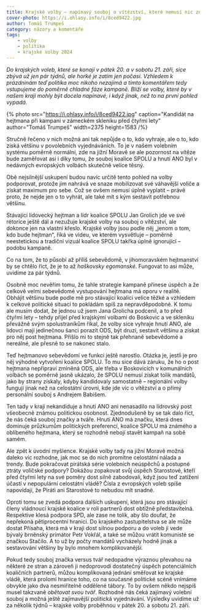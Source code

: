 ```yaml
---
title: Krajské volby – napínavý souboj o vítězství, které nemusí nic znamenat
cover-photo: https://i.ohlasy.info/i/8ced9422.jpg
author: Tomáš Trumpeš
category: názory a komentáře
tags:
	- volby
	- politika
	- krajské volby 2024
---
```


*Do krajských voleb, které se konají v pátek 20\. a v sobotu 21\. září, sice zbývá už jen pár týdnů, ale horké je zatím jen počasí. Vzhledem k prázdninám teď politika moc nikoho nezajímá a tímto komentářem tedy vstupujeme do poměrně chladné fáze kampaně. Blíží se volby, které by v našem kraji mohly být docela napínavé, i když jinak, než to na první pohled vypadá.*

{% photo src="https://i.ohlasy.info/i/8ced9422.jpg" caption="Kandidát na hejtmana při kampani v zámeckém skleníku před čtyřmi lety" author="Tomáš Trumpeš" width=2375 height=1583 /%}

Stručně řečeno v nich možná ani tak nepůjde o to, kdo vyhraje, ale o to, kdo získá většinu v povolebních vyjednáváních. To je v našem volebním systému poměrně normální, zde na jižní Moravě se ale pozornost na vítěze bude zaměřovat asi i díky tomu, že souboj koalice SPOLU a hnutí ANO byl v nedávných evropských volbách skutečně velice těsný.

Obě nejsilnější uskupení budou navíc určitě tento pohled na volby podporovat, protože jim nahrává ve snaze mobilizovat své váhavější voliče a získat maximum pro sebe. Což se ovšem nemusí úplně vyplatit – právě proto, že nejde jen o to vyhrát, ale také mít s kým sestavit potřebnou většinu.

Stávající lidovecký hejtman a lídr koalice SPOLU Jan Grolich jde ve své rétorice ještě dál a nezužuje krajské volby na souboj o vítězství, ale dokonce jen na vlastní křeslo. Krajské volby jsou podle něj „jenom o tom, kdo bude hejtman“, říká ve videu, ve kterém vysvětluje – poměrně neestetickou a tradiční vizuál koalice SPOLU takřka úplně ignorující – podobu kampaně.

Co na tom, že to působí až příliš sebevědomě, v jihomoravském hejtmanství by se chtělo říct, že je to až *haškovsky egomanské*. Fungovat to asi může, uvidíme za pár týdnů. 

Osobně moc nevěřím tomu, že tahle strategie kampaně přinese úspěch a že celkově velmi sebevědomé vystupování hejtmana má oporu v realitě. Obhájit většinu bude podle mě pro stávající koalici velice těžké a vzhledem k celkové politické situaci to pokládám spíš za nepravděpodobné. K tomu ale musím dodat, že jednou už jsem Jana Grolicha podcenil, a to před čtyřmi lety – tehdy přijel před krajskými volbami do Boskovic a ve skleníku převážně svým spolustraníkům říkal, že volby sice vyhraje hnutí ANO, ale lidovci mají jedinečnou šanci porazit ODS, být druzí, sestavit většinu a získat pro něj post hejtmana. Přišlo mi to stejně tak přehnaně sebevědomé a nereálné, ale přesně to se nakonec stalo.

Teď hejtmanovo sebevědomí ve funkci ještě narostlo. Otázka je, jestli je pro něj výhodné vytvoření koalice SPOLU. To mu sice dává záruku, že ho o post hejtmana nepřipraví zmíněná ODS, ale třeba v Boskovicích v komunálních volbách se poměrně jasně ukázalo, že SPOLU nemusí získat tolik mandátů, jako by strany získaly, kdyby kandidovaly samostatně – regionální volby fungují jinak než na celostátní úrovni, kde jde víc o vítězství a o přímý personální souboj s Andrejem Babišem.

Ten tady v kraji nekandiduje a hnutí	ANO ani nenasadilo na lídrovský post všeobecně známou politickou osobnost. Zjednodušeně by se tak dalo říct, že nás čeká souboj značky a tváře. Hnutí ANO má značku, která dnes dominuje průzkumům politických preferencí, koalice SPOLU má známého a oblíbeného hejtmana, který se rozhodně nebojí stavět kampaň na sobě samém.

Ale zpět k úvodní myšlence. Krajské volby tady na jižní Moravě možná daleko víc rozhodne, jak moc se do nich promítne celostátní nálada a trendy. Bude pokračovat pirátská série volebních neúspěchů a postupné ztráty voličské podpory? Dokážou zopakovat svůj úspěch Starostové, kteří před čtyřmi lety na své poměry dost silně zabodovali, když jsou teď zatíženi účastí v nepopulární celostátní vládě? Čísla z evropských voleb spíše napovídají, že Piráti ani Starostové to nebudou mít snadné.

Oproti tomu se zvedá podpora dalších uskupení, která jsou pro stávající členy vládnoucí krajské koalice v roli partnerů dost obtížně představitelná. Respektive klesá podpora SPD, ale zase ne tolik, aby šlo doufat, že nepřekoná pětiprocentní hranici. Do krajského zastupitelstva se ale může dostat Přísaha, která má v kraji dost silnou podporu a do voleb ji vede bývalý brněnský primátor Petr Vokřál, a také se můžou vrátit komunisté se značkou Stačilo. A to už by počty mandátů vycházely hodně jinak a sestavování většiny by bylo mnohem komplikovanější.

Pokud tedy souboj značka versus tvář nedopadne výraznou převahou na některé ze stran a zároveň ji nedoprovodí dostatečný úspěch potenciálních koaličních partnerů, můžou komplikovaná jednání směřovat ke krajské vládě, která prolomí hranice toho, co na současné politické scéně vnímáme obvykle jako dva nesmiřitelně oddělené tábory. To by ovšem někdo nejspíš musel takzvaně *obětovat svou tvář*. Rozhodně nás čeká zajímavý volební souboj a možná ještě zajímavější politická vyjednávání. Výsledky uvidíme už za několik týdnů – krajské volby proběhnou v pátek 20\. a sobotu 21\. září.